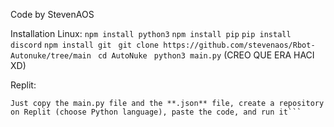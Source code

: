 Code by StevenAOS

Installation
Linux:
```npm install python3```
```npm install pip```
```pip install discord```
```npm install git```
``` git clone https://github.com/stevenaos/Rbot-Autonuke/tree/main```
``` cd AutoNuke```
``` python3 main.py``` (CREO QUE ERA HACI XD)

Replit: 
```
Just copy the main.py file and the **.json** file, create a repository on Replit (choose Python language), paste the code, and run it```
